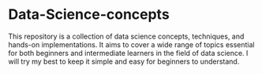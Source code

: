 # Data-Science-concepts
This repository is a collection of data science concepts, techniques, and hands-on implementations. It aims to cover a wide range of topics essential for both beginners and intermediate learners in the field of data science. I will try my best to keep it simple and easy for beginners to understand.
